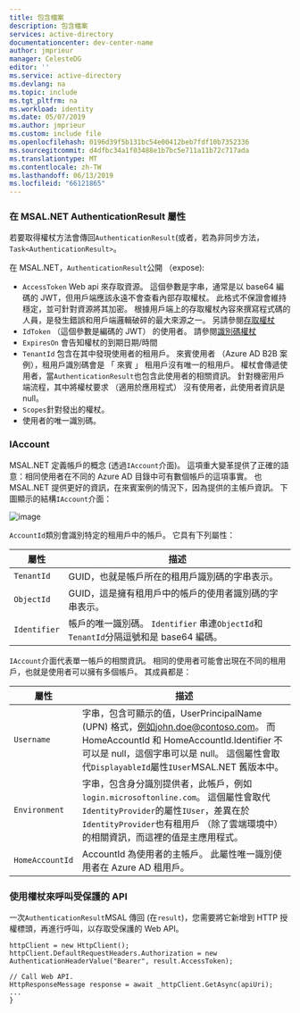 ```yaml
---
title: 包含檔案
description: 包含檔案
services: active-directory
documentationcenter: dev-center-name
author: jmprieur
manager: CelesteDG
editor: ''
ms.service: active-directory
ms.devlang: na
ms.topic: include
ms.tgt_pltfrm: na
ms.workload: identity
ms.date: 05/07/2019
ms.author: jmprieur
ms.custom: include file
ms.openlocfilehash: 0196d39f5b131bc54e00412beb7fdf10b7352336
ms.sourcegitcommit: d4dfbc34a1f03488e1b7bc5e711a11b72c717ada
ms.translationtype: MT
ms.contentlocale: zh-TW
ms.lasthandoff: 06/13/2019
ms.locfileid: "66121865"
---
```

### <a name="authenticationresult-properties-in-msalnet"></a>在 MSAL.NET AuthenticationResult 屬性

若要取得權杖方法會傳回`AuthenticationResult`(或者，若為非同步方法， `Task<AuthenticationResult>`。

在 MSAL.NET，`AuthenticationResult`公開 （expose):

- `AccessToken` Web api 來存取資源。 這個參數是字串，通常是以 base64 編碼的 JWT，但用戶端應該永遠不會查看內部存取權杖。 此格式不保證會維持穩定，並可針對資源將其加密。 根據用戶端上的存取權杖內容來撰寫程式碼的人員，是發生錯誤和用戶端邏輯破碎的最大來源之一。 另請參閱[存取權杖](../articles/active-directory/develop/access-tokens.md)
- `IdToken` （這個參數是編碼的 JWT） 的使用者。 請參閱[識別碼權杖](../articles/active-directory/develop/id-tokens.md)
- `ExpiresOn` 會告知權杖的到期日期/時間
- `TenantId` 包含在其中發現使用者的租用戶。 來賓使用者 （Azure AD B2B 案例），租用戶識別碼會是 「 來賓 」 租用戶沒有唯一的租用戶。
權杖會傳遞使用者，當`AuthenticationResult`也包含此使用者的相關資訊。 針對機密用戶端流程，其中將權杖要求 （適用於應用程式） 沒有使用者，此使用者資訊是 null。
- `Scopes`針對發出的權杖。
- 使用者的唯一識別碼。

### <a name="iaccount"></a>IAccount

MSAL.NET 定義帳戶的概念 (透過`IAccount`介面)。 這項重大變革提供了正確的語意：相同使用者在不同的 Azure AD 目錄中可有數個帳戶的這項事實。 也 MSAL.NET 提供更好的資訊，在來賓案例的情況下，因為提供的主帳戶資訊。
下圖顯示的結構`IAccount`介面：

![image](https://user-images.githubusercontent.com/13203188/44657759-4f2df780-a9fe-11e8-97d1-1abbffade340.png)

`AccountId`類別會識別特定的租用戶中的帳戶。 它具有下列屬性：

| 屬性 | 描述 |
|----------|-------------|
| `TenantId` | GUID，也就是帳戶所在的租用戶識別碼的字串表示。 |
| `ObjectId` | GUID，這是擁有租用戶中的帳戶的使用者識別碼的字串表示。 |
| `Identifier` | 帳戶的唯一識別碼。 `Identifier` 串連`ObjectId`和`TenantId`分隔逗號和是 base64 編碼。 |

`IAccount`介面代表單一帳戶的相關資訊。 相同的使用者可能會出現在不同的租用戶，也就是使用者可以擁有多個帳戶。 其成員都是：

| 屬性 | 描述 |
|----------|-------------|
| `Username` | 字串，包含可顯示的值，UserPrincipalName (UPN) 格式，例如john.doe@contoso.com。 而 HomeAccountId 和 HomeAccountId.Identifier 不可以是 null，這個字串可以是 null。 這個屬性會取代`DisplayableId`屬性`IUser`MSAL.NET 舊版本中。 |
| `Environment` | 字串，包含身分識別提供者，此帳戶，例如`login.microsoftonline.com`。 這個屬性會取代`IdentityProvider`的屬性`IUser`，差異在於`IdentityProvider`也有租用戶 （除了雲端環境中） 的相關資訊，而這裡的值是主應用程式。 |
| `HomeAccountId` | AccountId 為使用者的主帳戶。 此屬性唯一識別使用者在 Azure AD 租用戶。 |

### <a name="using-the-token-to-call-a-protected-api"></a>使用權杖來呼叫受保護的 API

一次`AuthenticationResult`MSAL 傳回 (在`result`)，您需要將它新增到 HTTP 授權標頭，再進行呼叫，以存取受保護的 Web API。

```CSharp
httpClient = new HttpClient();
httpClient.DefaultRequestHeaders.Authorization = new AuthenticationHeaderValue("Bearer", result.AccessToken);

// Call Web API.
HttpResponseMessage response = await _httpClient.GetAsync(apiUri);
...
}
```
